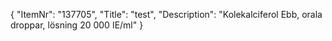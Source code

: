 {
  "ItemNr": "137705",
  "Title": "test",
  "Description": "Kolekalciferol Ebb, orala droppar, lösning 20 000 IE/ml"
}